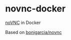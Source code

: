 # novnc-docker
[noVNC](https://novnc.com/info) in Docker

Based on [bonigarcia/novnc](https://github.com/bonigarcia/novnc)
